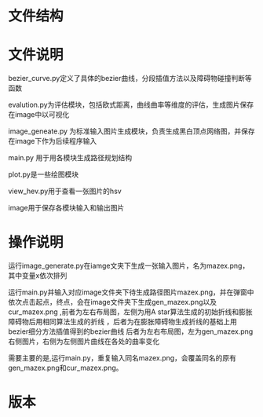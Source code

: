 # 文件结构


# 文件说明
bezier_curve.py定义了具体的bezier曲线，分段插值方法以及障碍物碰撞判断等函数

evalution.py为评估模块，包括欧式距离，曲线曲率等维度的评估，生成图片保存在image中以可视化

image_geneate.py 为标准输入图片生成模块，负责生成黑白顶点网络图，并保存在image下作为后续程序输入

main.py 用于用各模块生成路径规划结构

plot.py是一些绘图模块

view_hev.py用于查看一张图片的hsv

image用于保存各模块输入和输出图片



# 操作说明
运行image_generate.py在iamge文夹下生成一张输入图片，名为mazex.png，其中变量x依次排列

运行main.py并输入对应image文件夹下待生成路径图片mazex.png，并在弹窗中依次点击起点，终点，会在image文件夹下生成gen_mazex.png以及cur_mazex.png
,前者为左右布局图，左侧为用A  star算法生成的初始折线和膨胀障碍物后用相同算法生成的折线 ，后者为在膨胀障碍物生成折线的基础上用bezier细分方法插值得到的bezier曲线
后者为左右布局图，左为gen_mazex.png右侧图片，右侧为左侧图片曲线在各处的曲率变化

需要主要的是,运行main.py，重复输入同名mazex.png，会覆盖同名的原有gen_mazex.png和cur_mazex.png。



# 版本